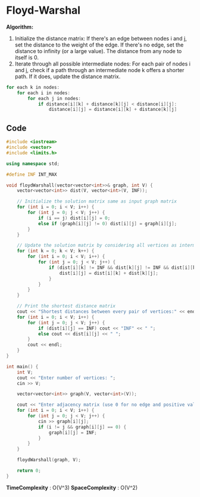 # Floyd-Warshal

**Algorithm:**

1. Initialize the distance matrix: If there's an edge between nodes i and j, set the distance to the weight of the edge. If there's no edge, set the distance to infinity (or a large value). The distance from any node to itself is 0.
2. Iterate through all possible intermediate nodes: For each pair of nodes i and j, check if a path through an intermediate node k offers a shorter path. If it does, update the distance matrix.

```cpp
for each k in nodes:
    for each i in nodes:
        for each j in nodes:
            if distance[i][k] + distance[k][j] < distance[i][j]:
                distance[i][j] = distance[i][k] + distance[k][j]
```

## Code

```cpp
#include <iostream>
#include <vector>
#include <limits.h>

using namespace std;

#define INF INT_MAX

void floydWarshall(vector<vector<int>>& graph, int V) {
    vector<vector<int>> dist(V, vector<int>(V, INF));

    // Initialize the solution matrix same as input graph matrix
    for (int i = 0; i < V; i++) {
        for (int j = 0; j < V; j++) {
            if (i == j) dist[i][j] = 0;
            else if (graph[i][j] != 0) dist[i][j] = graph[i][j];
        }
    }

    // Update the solution matrix by considering all vertices as intermediate vertices
    for (int k = 0; k < V; k++) {
        for (int i = 0; i < V; i++) {
            for (int j = 0; j < V; j++) {
                if (dist[i][k] != INF && dist[k][j] != INF && dist[i][k] + dist[k][j] < dist[i][j]) {
                    dist[i][j] = dist[i][k] + dist[k][j];
                }
            }
        }
    }

    // Print the shortest distance matrix
    cout << "Shortest distances between every pair of vertices:" << endl;
    for (int i = 0; i < V; i++) {
        for (int j = 0; j < V; j++) {
            if (dist[i][j] == INF) cout << "INF" << " ";
            else cout << dist[i][j] << " ";
        }
        cout << endl;
    }
}

int main() {
    int V;
    cout << "Enter number of vertices: ";
    cin >> V;

    vector<vector<int>> graph(V, vector<int>(V));

    cout << "Enter adjacency matrix (use 0 for no edge and positive values for weights):" << endl;
    for (int i = 0; i < V; i++) {
        for (int j = 0; j < V; j++) {
            cin >> graph[i][j];
            if (i != j && graph[i][j] == 0) {
                graph[i][j] = INF;
            }
        }
    }

    floydWarshall(graph, V);

    return 0;
}
```

**TimeComplexity** : O(V^3)
**SpaceComplexity** : O(V^2)
